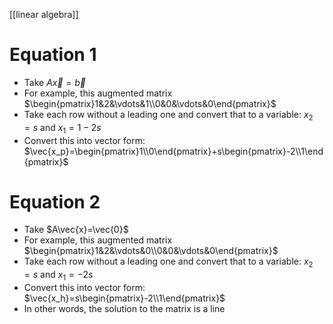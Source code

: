 [[linear algebra]]
# Equation 1
- Take $A\vec{x}=\vec{b}$
- For example, this augmented matrix $\begin{pmatrix}1&2&\vdots&1\\0&0&\vdots&0\end{pmatrix}$
- Take each row without a leading one and convert that to a variable: $x_2=s$ and $x_1=1-2s$
- Convert this into vector form: $\vec{x_p}=\begin{pmatrix}1\\0\end{pmatrix}+s\begin{pmatrix}-2\\1\end{pmatrix}$

# Equation 2
- Take $A\vec{x}=\vec{0}$
- For example, this augmented matrix $\begin{pmatrix}1&2&\vdots&0\\0&0&\vdots&0\end{pmatrix}$
- Take each row without a leading one and convert that to a variable: $x_2=s$ and $x_1=-2s$
- Convert this into vector form: $\vec{x_h}=s\begin{pmatrix}-2\\1\end{pmatrix}$
- In other words, the solution to the matrix is a line